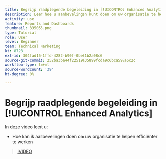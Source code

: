 ```yaml
---
title: Begrijp raadplegende begeleiding in [!UICONTROL Enhanced Analytics]
description: Leer hoe u aanbevelingen kunt doen om uw organisatie te helpen efficiënter te werken in Workfront.
activity: use
feature: Reports and Dashboards
thumbnail: 335056.png
type: Tutorial
role: User
level: Beginner
team: Technical Marketing
kt: 8723
exl-id: 304fad15-1ffd-4282-b90f-0be31b2a08c6
source-git-commit: 252ba3ba44f22519a35899fcda9c6bca597a6c2c
workflow-type: tm+mt
source-wordcount: '39'
ht-degree: 0%

---
```


# Begrijp raadplegende begeleiding in [!UICONTROL Enhanced Analytics]

In deze video leert u:

* Hoe kan ik aanbevelingen doen om uw organisatie te helpen efficiënter te werken

>[!VIDEO](https://video.tv.adobe.com/v/335056/?quality=12)
